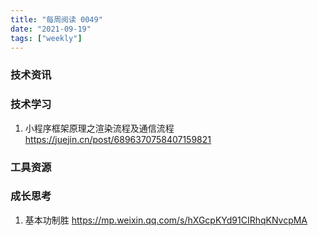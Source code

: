 ```yaml
---
title: "每周阅读 0049"
date: "2021-09-19"
tags: ["weekly"]
---
```


### 技术资讯

### 技术学习
1. 小程序框架原理之渲染流程及通信流程 https://juejin.cn/post/6896370758407159821


### 工具资源


### 成长思考
1. 基本功制胜 https://mp.weixin.qq.com/s/hXGcpKYd91CIRhqKNvcpMA